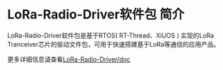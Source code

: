# LoRa-Radio-Driver软件包 简介
  LoRa-Radio-Driver软件包是基于RTOS( RT-Thread、XiUOS ) 实现的LoRa Tranceiver芯片的驱动文件包，可用于快速搭建基于LoRa等通信的应用产品。

更多详细信息请查看[LoRa-Radio-Driver/doc](https://github.com/Forest-Rain/lora-radio-driver/tree/master/doc)

